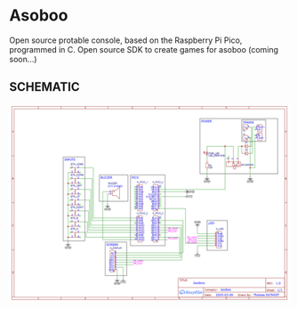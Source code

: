 # Asoboo

Open source protable console, based on the Raspberry Pi Pico, programmed in C.
Open source SDK to create games for asoboo (coming soon...)

## SCHEMATIC
![Asoboo Schematic](https://github.com/Thomas-Duthoit/Asoboo/raw/main/readme_res/Schematic_ASOBOO_2025-06-29.png)





